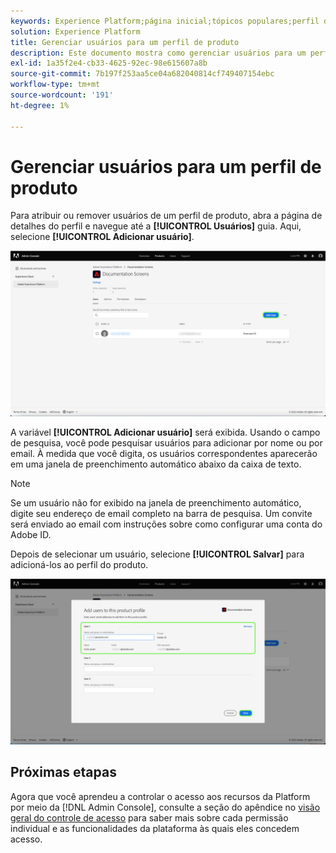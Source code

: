 ```yaml
---
keywords: Experience Platform;página inicial;tópicos populares;perfil de produto
solution: Experience Platform
title: Gerenciar usuários para um perfil de produto
description: Este documento mostra como gerenciar usuários para um perfil de produto na interface do usuário do Adobe Experience Platform.
exl-id: 1a35f2e4-cb33-4625-92ec-98e615607a8b
source-git-commit: 7b197f253aa5ce04a682040814cf749407154ebc
workflow-type: tm+mt
source-wordcount: '191'
ht-degree: 1%

---
```


# Gerenciar usuários para um perfil de produto

Para atribuir ou remover usuários de um perfil de produto, abra a página de detalhes do perfil e navegue até a **[!UICONTROL Usuários]** guia. Aqui, selecione **[!UICONTROL Adicionar usuário]**.

![add-user](../images/add-user.png)

A variável **[!UICONTROL Adicionar usuário]** será exibida. Usando o campo de pesquisa, você pode pesquisar usuários para adicionar por nome ou por email. À medida que você digita, os usuários correspondentes aparecerão em uma janela de preenchimento automático abaixo da caixa de texto.

>[!NOTE]
>
>Se um usuário não for exibido na janela de preenchimento automático, digite seu endereço de email completo na barra de pesquisa. Um convite será enviado ao email com instruções sobre como configurar uma conta do Adobe ID.

Depois de selecionar um usuário, selecione **[!UICONTROL Salvar]** para adicioná-los ao perfil do produto.

![save-user](../images/save-user.png)

## Próximas etapas

Agora que você aprendeu a controlar o acesso aos recursos da Platform por meio da [!DNL Admin Console], consulte a seção do apêndice no [visão geral do controle de acesso](../home.md) para saber mais sobre cada permissão individual e as funcionalidades da plataforma às quais eles concedem acesso.
